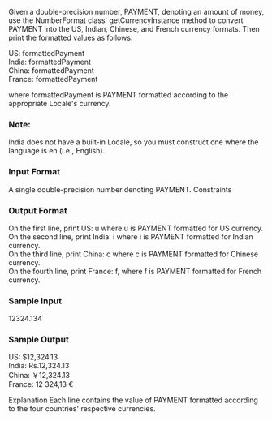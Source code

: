 Given a double-precision number, PAYMENT, denoting an amount of money, use the NumberFormat class' getCurrencyInstance method to convert PAYMENT into the US, Indian, Chinese, and French currency formats.
Then print the formatted values as follows:

US: formattedPayment  
India: formattedPayment  
China: formattedPayment  
France: formattedPayment  

where formattedPayment is PAYMENT formatted according to the appropriate Locale's currency.
### Note: 
India does not have a built-in Locale, so you must construct one where the language is en (i.e., English).

### Input Format
A single double-precision number denoting PAYMENT.
Constraints

### Output Format
On the first line, print US: u where u is PAYMENT formatted for US currency.  
On the second line, print India: i where i is PAYMENT formatted for Indian currency.  
On the third line, print China: c where c is PAYMENT formatted for Chinese currency.  
On the fourth line, print France: f, where f is PAYMENT formatted for French currency.  

### Sample Input
12324.134

### Sample Output
US: $12,324.13  
India: Rs.12,324.13  
China: ￥12,324.13  
France: 12 324,13 €  

Explanation
Each line contains the value of PAYMENT formatted according to the four countries' respective currencies.
